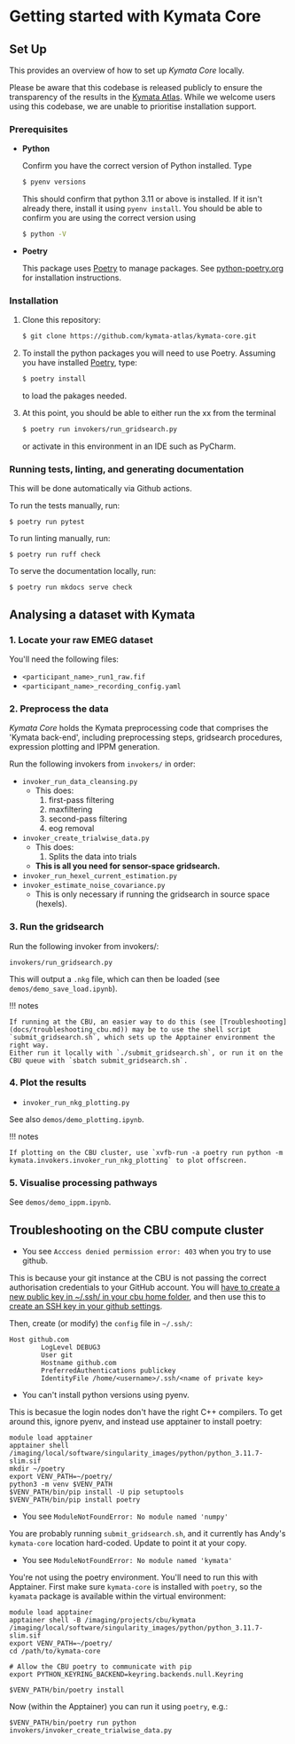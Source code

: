 # Getting started with Kymata Core

## Set Up

This provides an overview of how to set up _Kymata Core_ locally.

Please be aware that this codebase is released publicly to ensure the transparency of the results in the [Kymata Atlas](https://kymata.org). While 
we welcome users using this codebase, we are unable to prioritise installation support.


### Prerequisites

* **Python**

   Confirm you have the correct version of Python installed. Type
   ```sh
   $ pyenv versions
   ```
   This should confirm that python 3.11 or above is installed. If it isn't already there,
   install it using `pyenv install`. You should be able to confirm
   you are using the correct version using
   ```sh
   $ python -V
   ```
  
* **Poetry**

  This package uses [Poetry](https://python-poetry.org/) to manage packages. See [python-poetry.org](https://python-poetry.org/docs/#installing-with-the-official-installer) for installation instructions.

### Installation

1. Clone this repository:
   ```sh
   $ git clone https://github.com/kymata-atlas/kymata-core.git
   ```
3. To install the python packages you will need to use Poetry. Assuming you have installed [Poetry](https://python-poetry.org/docs/#installing-with-the-official-installer), 
   type:
   ```sh
   $ poetry install
   ```
   to load the pakages needed.

4. At this point, you should be able to either run the xx from the terminal
   ```sh
   $ poetry run invokers/run_gridsearch.py
   ```
   or activate in this environment in an IDE such as PyCharm.

### Running tests, linting, and generating documentation

This will be done automatically via Github actions.

To run the tests manually, run:
```
$ poetry run pytest
```
To run linting manually, run:
```
$ poetry run ruff check
```
To serve the documentation locally, run:
```
$ poetry run mkdocs serve check
```

## Analysing a dataset with Kymata

### 1. Locate your raw EMEG dataset

You'll need the following files:

- `<participant_name>_run1_raw.fif`
- `<participant_name>_recording_config.yaml`

### 2. Preprocess the data

_Kymata Core_ holds the Kymata preprocessing code that comprises the 'Kymata back-end', including preprocessing steps, gridsearch procedures, expression plotting and IPPM generation.

Run the following invokers from `invokers/` in order:

- `invoker_run_data_cleansing.py`
  - This does:
    1. first-pass filtering 
    2. maxfiltering
    3. second-pass filtering
    4. eog removal
- `invoker_create_trialwise_data.py`
  - This does:
    1. Splits the data into trials
  - **This is all you need for sensor-space gridsearch.**
- `invoker_run_hexel_current_estimation.py`
- `invoker_estimate_noise_covariance.py`
  - This is only necessary if running the gridsearch in source space (hexels).

### 3. Run the gridsearch

Run the following invoker from invokers/:

```
invokers/run_gridsearch.py
```

This will output a `.nkg` file, which can then be loaded (see `demos/demo_save_load.ipynb`).

!!! notes 

    If running at the CBU, an easier way to do this (see [Troubleshooting](docs/troubleshooting_cbu.md)) may be to use the shell script `submit_gridsearch.sh`, which sets up the Apptainer environment the right way.
    Either run it locally with `./submit_gridsearch.sh`, or run it on the CBU queue with `sbatch submit_gridsearch.sh`.

### 4. Plot the results

- `invoker_run_nkg_plotting.py`

See also `demos/demo_plotting.ipynb`.

!!! notes 

    If plotting on the CBU cluster, use `xvfb-run -a poetry run python -m kymata.invokers.invoker_run_nkg_plotting` to plot offscreen.

### 5. Visualise processing pathways

See `demos/demo_ippm.ipynb`.

## Troubleshooting on the CBU compute cluster

- You see `Acccess denied permission error: 403` when you try to use github.

This is because your git instance at the CBU is not passing the correct authorisation credentials to your GitHub account. You will [have to create a new public key in ~/.ssh/ in your cbu home folder](https://docs.github.com/en/authentication/connecting-to-github-with-ssh/generating-a-new-ssh-key-and-adding-it-to-the-ssh-agent), and then use this to [create an SSH key in your github settings](https://docs.github.com/en/authentication/connecting-to-github-with-ssh/adding-a-new-ssh-key-to-your-github-account).

Then, create (or modify) the `config` file in `~/.ssh/`:

```shell
Host github.com
        LogLevel DEBUG3
        User git
        Hostname github.com
        PreferredAuthentications publickey
        IdentityFile /home/<username>/.ssh/<name of private key>
```

- You can't install python versions using pyenv.

This is becasue the login nodes don't have the right C++ compilers. To get around this, ignore pyenv, and instead use
apptainer to install poetry:

```shell
module load apptainer
apptainer shell /imaging/local/software/singularity_images/python/python_3.11.7-slim.sif
mkdir ~/poetry
export VENV_PATH=~/poetry/
python3 -m venv $VENV_PATH
$VENV_PATH/bin/pip install -U pip setuptools
$VENV_PATH/bin/pip install poetry
```

- You see `ModuleNotFoundError: No module named 'numpy'`

You are probably running `submit_gridsearch.sh`, and it currently has Andy's `kymata-core` location hard-coded.
Update to point it at your copy.

- You see `ModuleNotFoundError: No module named 'kymata'`

You're not using the poetry environment.  You'll need to run this with Apptainer. First make sure `kymata-core` is installed with `poetry`, so the `kyamata` package is available within the virtual environment:

  ```shell
  module load apptainer
  apptainer shell -B /imaging/projects/cbu/kymata /imaging/local/software/singularity_images/python/python_3.11.7-slim.sif
  export VENV_PATH=~/poetry/
  cd /path/to/kymata-core
  
  # Allow the CBU poetry to communicate with pip
  export PYTHON_KEYRING_BACKEND=keyring.backends.null.Keyring
  
  $VENV_PATH/bin/poetry install
  ```

Now (within the Apptainer) you can run it using `poetry`, e.g.:

  ```shell
  $VENV_PATH/bin/poetry run python invokers/invoker_create_trialwise_data.py
  ```